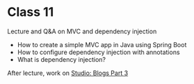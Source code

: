 # Class 11

Lecture and Q&A on MVC and dependency injection
- How to create a simple MVC app in Java using Spring Boot
- How to configure dependency injection with annotations
- What is dependency injection?

After lecture, work on [Studio: Blogs Part 3][blogz3]

[blogz3]: ../../materials/studios/blogz-part3
